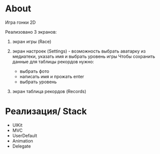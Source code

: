 # About

Игра гонки 2D 

Реализовано 3 экранов:

1. экран игры (Race)
2. экран настроек (Settings) - возможность выбрать аватарку из медиатеки, указать имя и выбрать уровень игры
    Чтобы сохранить данные для таблицы рекордов нужно:
      - выбрать фото
      - написать имя и прожать enter
      - выбрать уровень
    
3. экран таблица рекордов (Records)

# Реализация/ Stack

- UIKit
- MVC
- UserDefault
- Animation
- Delegate 
